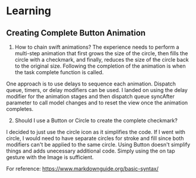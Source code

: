 # Learning

## Creating Complete Button Animation

1. How to chain swift animations?
The experience needs to perform a multi-step animation that first grows the size of the circle, then fills the circle with a checkmark, and finally, reduces the size of the circle back to the original size. Following the completion of the animation is when the task complete function is called.

One approach is to use delays to sequence each animation. Dispatch queue, timers, or delay modifiers can be used. I landed on using the delay modifier for the animation stages and then dispatch queue syncAfter parameter to call model changes and to reset the view once the animation completes.

2. Should I use a Button or Circle to create the complete checkmark?

I decided to just use the circle icon as it simplifies the code. If I went with circle, I would need to have separate circles for stroke and fill since both modifiers can't be applied to the same circle. Using Button doesn't simplify things and adds unecessary additional code. Simply using the on tap gesture with the Image is sufficient.






For reference:
https://www.markdownguide.org/basic-syntax/
